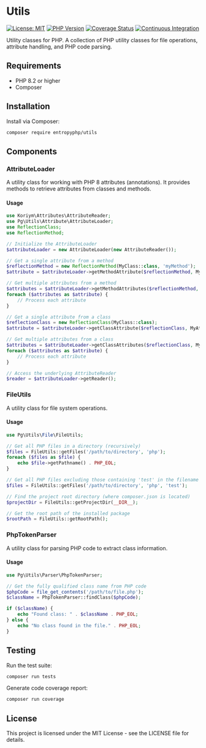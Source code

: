 # Utils

[![License: MIT](https://img.shields.io/badge/License-MIT-yellow.svg)](https://opensource.org/licenses/MIT)
[![PHP Version](https://img.shields.io/badge/php-%3E%3D8.1-blue.svg)](https://php.net)
[![Coverage Status](https://coveralls.io/repos/github/Entropyphp/utils/badge.svg?branch=main)](https://coveralls.io/github/Entropyphp/utils?branch=main)
[![Continuous Integration](https://github.com/Entropyphp/utils/actions/workflows/ci.yml/badge.svg?branch=main)](https://github.com/Entropyphp/utils/actions/workflows/ci.yml)

Utility classes for PHP. A collection of PHP utility classes for file operations, attribute handling, and PHP code parsing.

## Requirements

- PHP 8.2 or higher
- Composer

## Installation

Install via Composer:

```bash
composer require entropyphp/utils
```

## Components

### AttributeLoader

A utility class for working with PHP 8 attributes (annotations). It provides methods to retrieve attributes from classes and methods.

#### Usage

```php
use Koriym\Attributes\AttributeReader;
use Pg\Utils\Attribute\AttributeLoader;
use ReflectionClass;
use ReflectionMethod;

// Initialize the AttributeLoader
$attributeLoader = new AttributeLoader(new AttributeReader());

// Get a single attribute from a method
$reflectionMethod = new ReflectionMethod(MyClass::class, 'myMethod');
$attribute = $attributeLoader->getMethodAttribute($reflectionMethod, MyAttribute::class);

// Get multiple attributes from a method
$attributes = $attributeLoader->getMethodAttributes($reflectionMethod, MyAttribute::class);
foreach ($attributes as $attribute) {
    // Process each attribute
}

// Get a single attribute from a class
$reflectionClass = new ReflectionClass(MyClass::class);
$attribute = $attributeLoader->getClassAttribute($reflectionClass, MyAttribute::class);

// Get multiple attributes from a class
$attributes = $attributeLoader->getClassAttributes($reflectionClass, MyAttribute::class);
foreach ($attributes as $attribute) {
    // Process each attribute
}

// Access the underlying AttributeReader
$reader = $attributeLoader->getReader();
```

### FileUtils

A utility class for file system operations.

#### Usage

```php
use Pg\Utils\File\FileUtils;

// Get all PHP files in a directory (recursively)
$files = FileUtils::getFiles('/path/to/directory', 'php');
foreach ($files as $file) {
    echo $file->getPathname() . PHP_EOL;
}

// Get all PHP files excluding those containing 'test' in the filename
$files = FileUtils::getFiles('/path/to/directory', 'php', 'test');

// Find the project root directory (where composer.json is located)
$projectDir = FileUtils::getProjectDir(__DIR__);

// Get the root path of the installed package
$rootPath = FileUtils::getRootPath();
```

### PhpTokenParser

A utility class for parsing PHP code to extract class information.

#### Usage

```php
use Pg\Utils\Parser\PhpTokenParser;

// Get the fully qualified class name from PHP code
$phpCode = file_get_contents('/path/to/file.php');
$className = PhpTokenParser::findClass($phpCode);

if ($className) {
    echo "Found class: " . $className . PHP_EOL;
} else {
    echo "No class found in the file." . PHP_EOL;
}
```

## Testing

Run the test suite:

```bash
composer run tests
```

Generate code coverage report:

```bash
composer run coverage
```

## License

This project is licensed under the MIT License - see the LICENSE file for details.